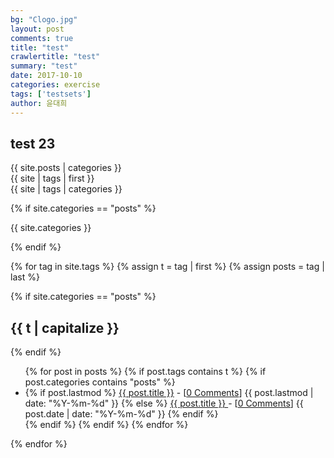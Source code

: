 ```yaml
---
bg: "Clogo.jpg"
layout: post
comments: true
title: "test"
crawlertitle: "test"
summary: "test"
date: 2017-10-10
categories: exercise
tags: ['testsets']
author: 윤대희
---
```


## test 23 ##

{{ site.posts | categories }}
<br>
{{ site | tags | first }}
<br>
{{ site | tags | categories }}



{% if site.categories == "posts" %}

{{ site.categories }}

{% endif %}

{% for tag in site.tags %}
  {% assign t = tag | first %}
  {% assign posts = tag | last %}
  
  {% if site.categories == "posts" %}
<h2 class="category-key" id="{{ t | downcase }}">{{ t | capitalize }}</h2>
{% endif %}

  <ul class="year">
  {% for post in posts %}
    {% if post.tags contains t %}
      {% if post.categories contains "posts" %}    
<li>
  {% if post.lastmod %}
    <a href="{{ post.url }}">{{ post.title }}</a> - [<a href="{{ post.url }}#disqus_thread" data-disqus-identifier="{{ post.id }}">0 Comments</a>]
    <span class="date">{{ post.lastmod | date: "%Y-%m-%d"  }}</span>
  {% else %}
    <a href="{{ post.url }}">{{ post.title }} </a> - [<a href="{{ post.url }}#disqus_thread" data-disqus-identifier="{{ post.id }}">0 Comments</a>]
    <span class="date">{{ post.date | date: "%Y-%m-%d"  }}</span>
  {% endif %}
</li>
      {% endif %}   
    {% endif %}
  {% endfor %}
  </ul>
{% endfor %}
